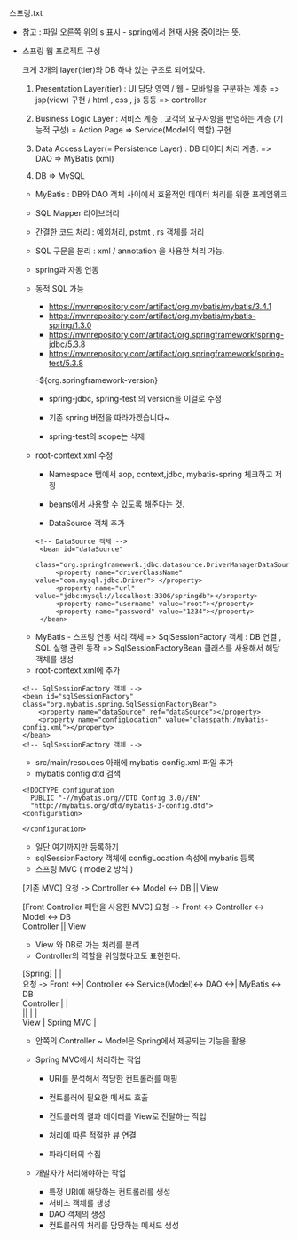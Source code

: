 스프링.txt
- 참고 : 파일 오른쪽 위의 s 표시 - spring에서 현재 사용 중이라는 뜻.
- 스프링 웹 프로젝트 구성 

	크게 3개의 layer(tier)와 DB 하나 있는 구조로 되어있다. 
	
	1) Presentation Layer(tier) : UI 담당 영역 / 웹 - 모바일을 구분하는 계층
		=> jsp(view) 구현 / html , css , js 등등 
		=> controller  
	
	2) Business Logic Layer : 서비스 계층 , 고객의 요구사항을 반영하는 계층 (기능적 구성) = Action Page 
		=> Service(Model의 역할) 구현 
		
	3) Data Access Layer(= Persistence Layer) : DB 데이터 처리 계층. 
		=> DAO 
		=> MyBatis (xml)
		
	4) DB
		=> MySQL
		
		
		
	* MyBatis : DB와 DAO 객체 사이에서 효율적인 데이터 처리를 위한 프레임워크  
	- SQL Mapper 라이브러리  
	- 간결한 코드 처리 : 예외처리, pstmt , rs 객체를 처리 
	- SQL 구문을 분리 : xml / annotation 을 사용한 처리 가능. 
	- spring과 자동 연동
	- 동적 SQL 가능 
	   
	   - https://mvnrepository.com/artifact/org.mybatis/mybatis/3.4.1
	   - https://mvnrepository.com/artifact/org.mybatis/mybatis-spring/1.3.0
	   - https://mvnrepository.com/artifact/org.springframework/spring-jdbc/5.3.8
	   - https://mvnrepository.com/artifact/org.springframework/spring-test/5.3.8
	   
	   -${org.springframework-version} 
	   - spring-jdbc, spring-test 의 version을 이걸로 수정 
	   - 기존 spring 버전을 따라가겠습니다~. 
	   
	   - spring-test의 scope는 삭제 
	   
   - root-context.xml 수정 
       - Namespace 탭에서 aop, context,jdbc, mybatis-spring 체크하고 저장 
       - beans에서 사용할 수 있도록 해준다는 것.
	   
	   - DataSource 객체 추가
	   ``` 
	   <!-- DataSource 객체 -->
		<bean id="dataSource"
			class="org.springframework.jdbc.datasource.DriverManagerDataSource">
			<property name="driverClassName" value="com.mysql.jdbc.Driver">	</property>
			<property name="url" value="jdbc:mysql://localhost:3306/springdb"></property>
			<property name="username" value="root"></property>
			<property name="password" value="1234"></property>
		</bean>
	 	```
	 	
	* MyBatis - 스프링 연동 처리 객체 
	  => SqlSessionFactory 객체 : DB 연결 , SQL 실행 관련 동작
	 	=> SqlSessionFactoryBean 클래스를 사용해서 해당 객체를 생성
	 - root-context.xml에 추가
	```
	<!-- SqlSessionFactory 객체 -->
	<bean id="sqlSessionFactory" class="org.mybatis.spring.SqlSessionFactoryBean">
		<property name="dataSource" ref="dataSource"></property>
		<property name="configLocation" value="classpath:/mybatis-config.xml"></property>	
	</bean>
	<!-- SqlSessionFactory 객체 -->
	```
	
	- src/main/resouces 아래에 mybatis-config.xml 파일 추가 
	- mybatis config dtd 검색 
	```
	<!DOCTYPE configuration
	  PUBLIC "-//mybatis.org//DTD Config 3.0//EN"
	  "http://mybatis.org/dtd/mybatis-3-config.dtd">
	<configuration>
	
	</configuration>
	```
	- 일단 여기까지만 등록하기 
	- sqlSessionFactory 객체에 configLocation 속성에 mybatis 등록 
	
	
	* 스프링 MVC ( model2 방식 )
	
	[기존 MVC] 
	요청 -> Controller <-> Model <-> DB
	          ||
	         View
     
	[Front Controller 패턴을 사용한 MVC]
	요청 ->    Front    <-> Controller <-> Model <-> DB  
	       Controller 
	           ||
	          View
	- View 와 DB로 가는 처리를 분리 
	- Controller의 역할을 위임했다고도 표현한다.
	
	[Spring]              |                                         |              
	요청 ->    Front    <->| Controller <-> Service(Model)<-> DAO <->| MyBatis <-> DB  
	       Controller     |                                         |      
	           ||         |                                         |    
	          View        |                 Spring MVC              |
	             
    - 안쪽의 Controller ~ Model은 Spring에서 제공되는 기능을 활용 
    - Spring MVC에서 처리하는 작업
       - URI를 분석해서 적당한 컨트롤러를 매핑 
       - 컨트롤러에 필요한 메서드 호출
       - 컨트롤러의 결과 데이터를 View로 전달하는 작업 
       - 처리에 따른 적절한 뷰 연결 
       
       - 파라미터의 수집 
       
    - 개발자가 처리해야하는 작업 
       - 특정 URI에 해당하는 컨트롤러를 생성
       - 서비스 객체를 생성
       - DAO 객체의 생성
       - 컨트롤러의 처리를 담당하는 메서드 생성 
